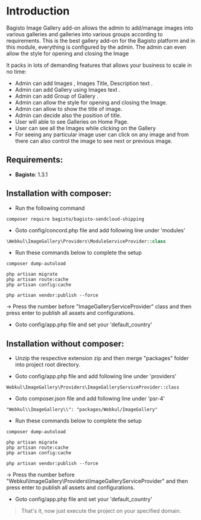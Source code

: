 # Introduction

Bagisto Image Gallery add-on allows the admin to add/manage images into various galleries and galleries into various groups according to requirements.
This is the best gallery add-on for the Bagisto platform and in this module, everything is configured by the admin. The admin can even allow the style for opening and closing the Image

It packs in lots of demanding features that allows your business to scale in no time:

- Admin can add Images , Images Title, Description text .
- Admin can add Gallery using Images text .
- Admin can add Group of Gallery .
- Admin can allow the style for opening and closing the Image.
- Admin can allow to show the title of image.
- Admin can decide also the position of title.
- User will able to see Galleries on Home Page.
- User can see all the Images while clicking on the Gallery
- For seeing any particular image user can click on any image and from there can also control the image to see next or previous image.


## Requirements:

- **Bagisto**: 1.3.1

## Installation with composer:
- Run the following command
```
composer require bagisto/bagisto-sendcloud-shipping
```

- Goto config/concord.php file and add following line under 'modules'
```php
\Webkul\ImageGallery\Providers\ModuleServiceProvider::class
```

- Run these commands below to complete the setup
```
composer dump-autoload
```

```
php artisan migrate
php artisan route:cache
php artisan config:cache
```

```
php artisan vendor:publish --force
```
-> Press the number before "ImageGalleryServiceProvider" class and then press enter to publish all assets and configurations.

- Goto config/app.php file and set your 'default_country'

## Installation without composer:

- Unzip the respective extension zip and then merge "packages" folder into project root directory.

- Goto config/app.php file and add following line under 'providers'

```
Webkul\ImageGallery\Providers\ImageGalleryServiceProvider::class
```

- Goto composer.json file and add following line under 'psr-4'

```
"Webkul\\ImageGallery\\": "packages/Webkul/ImageGallery"
```

- Run these commands below to complete the setup

```
composer dump-autoload
```

```
php artisan migrate
php artisan route:cache
php artisan config:cache
```

```
php artisan vendor:publish --force
```

-> Press the number before "Webkul\ImageGallery\Providers\ImageGalleryServiceProvider" and then press enter to publish all assets and configurations.

- Goto config/app.php file and set your 'default_country'


> That's it, now just execute the project on your specified domain.